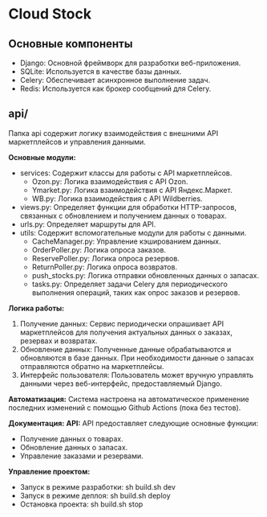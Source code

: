 # Cloud Stock
## Основные компоненты
+ Django: Основной фреймворк для разработки веб-приложения.
+ SQLite: Используется в качестве базы данных.
+ Celery: Обеспечивает асинхронное выполнение задач.
+ Redis: Используется как брокер сообщений для Celery.

## api/
Папка api содержит логику взаимодействия с внешними API маркетплейсов и управления данными.

**Основные модули:**
+ services: Содержит классы для работы с API маркетплейсов.
    + Ozon.py: Логика взаимодействия с API Ozon.
    + Ymarket.py: Логика взаимодействия с API Яндекс.Маркет.
    + WB.py: Логика взаимодействия с API Wildberries.
+ views.py: Определяет функции для обработки HTTP-запросов, связанных с обновлением и получением данных о товарах.
+ urls.py: Определяет маршруты для API.
+ utils: Содержит вспомогательные модули для работы с данными.
    + CacheManager.py: Управление кэшированием данных.
    + OrderPoller.py: Логика опроса заказов.
    + ReservePoller.py: Логика опроса резервов.
    + ReturnPoller.py: Логика опроса возвратов.
    + push_stocks.py: Логика отправки обновленных данных о запасах.
    + tasks.py: Определяет задачи Celery для периодического выполнения операций, таких как опрос заказов и резервов.

**Логика работы:**
1. Получение данных: Сервис периодически опрашивает API маркетплейсов для получения актуальных данных о заказах, резервах и возвратах.
2. Обновление данных: Полученные данные обрабатываются и обновляются в базе данных. При необходимости данные о запасах отправляются обратно на маркетплейсы.
3. Интерфейс пользователя: Пользователь может вручную управлять данными через веб-интерфейс, предоставляемый Django.

**Автоматизация:**
Система настроена на автоматическое применение последних изменений с помощью Github Actions (пока без тестов).

**Документация:**
**API:**
API предоставляет следующие основные функции:
+ Получение данных о товарах.
+ Обновление данных о запасах.
+ Управление заказами и резервами.

**Управление проектом:**
+ Запуск в режиме разработки: sh build.sh dev
+ Запуск в режиме деплоя: sh build.sh deploy
+ Остановка проекта: sh build.sh stop
